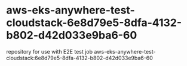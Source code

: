 # aws-eks-anywhere-test-cloudstack-6e8d79e5-8dfa-4132-b802-d42d033e9ba6-60
repository for use with E2E test job aws-eks-anywhere-test-cloudstack:6e8d79e5-8dfa-4132-b802-d42d033e9ba6-60

